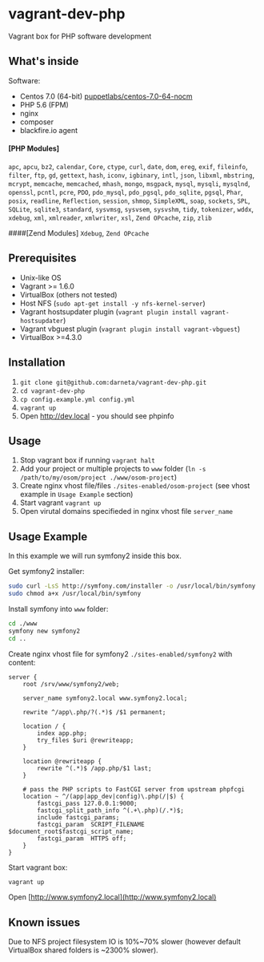 # vagrant-dev-php
Vagrant box for PHP software development

## What's inside

Software:
- Centos 7.0 (64-bit) [puppetlabs/centos-7.0-64-nocm](https://atlas.hashicorp.com/puppetlabs/boxes/centos-7.0-64-nocm)
- PHP 5.6 (FPM)
- nginx
- composer
- blackfire.io agent

#### [PHP Modules]
`apc`, 
`apcu`, 
`bz2`, 
`calendar`, 
`Core`, 
`ctype`, 
`curl`, 
`date`, 
`dom`, 
`ereg`, 
`exif`, 
`fileinfo`, 
`filter`, 
`ftp`, 
`gd`, 
`gettext`, 
`hash`, 
`iconv`, 
`igbinary`, 
`intl`, 
`json`, 
`libxml`, 
`mbstring`, 
`mcrypt`, 
`memcache`, 
`memcached`, 
`mhash`, 
`mongo`, 
`msgpack`, 
`mysql`, 
`mysqli`, 
`mysqlnd`, 
`openssl`, 
`pcntl`, 
`pcre`, 
`PDO`, 
`pdo_mysql`, 
`pdo_pgsql`, 
`pdo_sqlite`, 
`pgsql`, 
`Phar`, 
`posix`, 
`readline`, 
`Reflection`, 
`session`, 
`shmop`, 
`SimpleXML`, 
`soap`, 
`sockets`, 
`SPL`, 
`SQLite`, 
`sqlite3`, 
`standard`, 
`sysvmsg`, 
`sysvsem`, 
`sysvshm`, 
`tidy`, 
`tokenizer`, 
`wddx`, 
`xdebug`, 
`xml`, 
`xmlreader`, 
`xmlwriter`, 
`xsl`, 
`Zend OPcache`, 
`zip`, 
`zlib`

####[Zend Modules]
`Xdebug`, 
`Zend OPcache`

## Prerequisites
- Unix-like OS
- Vagrant >= 1.6.0
- VirtualBox (others not tested)
- Host NFS (```sudo apt-get install -y nfs-kernel-server```)
- Vagrant hostsupdater plugin (```vagrant plugin install vagrant-hostsupdater```)
- Vagrant vbguest plugin (```vagrant plugin install vagrant-vbguest```)
- VirtualBox >=4.3.0

## Installation

1. ```git clone git@github.com:darneta/vagrant-dev-php.git```
1. ```cd vagrant-dev-php```
1. ```cp config.example.yml config.yml```
1. ```vagrant up```
1. Open http://dev.local - you should see phpinfo

## Usage

1. Stop vagrant box if running ```vagrant halt```
2. Add your project or multiple projects to `www` folder (```ln -s /path/to/my/osom/project ./www/osom-project```)
3. Create nginx vhost file/files `./sites-enabled/osom-project` (see vhost example in `Usage Example` section)
4. Start vagrant ```vagrant up```
5. Open virutal domains specifieded in nginx vhost file ```server_name```

## Usage Example

In this example we will run symfony2 inside this box. 

Get symfony2 installer:
```bash
sudo curl -LsS http://symfony.com/installer -o /usr/local/bin/symfony
sudo chmod a+x /usr/local/bin/symfony
```
Install symfony into `www` folder:
```bash
cd ./www
symfony new symfony2
cd ..
```
Create nginx vhost file for symfony2 `./sites-enabled/symfony2` with content:
```nginx
server {
    root /srv/www/symfony2/web;

    server_name symfony2.local www.symfony2.local;

    rewrite ^/app\.php/?(.*)$ /$1 permanent;

    location / {
        index app.php;
        try_files $uri @rewriteapp;
    }
 
    location @rewriteapp {
        rewrite ^(.*)$ /app.php/$1 last;
    }
 
    # pass the PHP scripts to FastCGI server from upstream phpfcgi
    location ~ ^/(app|app_dev|config)\.php(/|$) {
        fastcgi_pass 127.0.0.1:9000;
        fastcgi_split_path_info ^(.+\.php)(/.*)$;
        include fastcgi_params;
        fastcgi_param  SCRIPT_FILENAME $document_root$fastcgi_script_name;
        fastcgi_param  HTTPS off;
    }
}
```
Start vagrant box:
```bash
vagrant up
```
Open [http://www.symfony2.local](http://www.symfony2.local)

## Known issues

 Due to NFS project filesystem IO is 10%~70% slower (however default VirtualBox shared folders is ~2300% slower).

